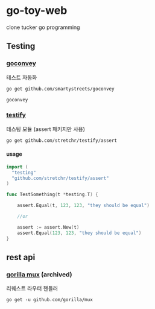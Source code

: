 # go-toy-web
clone tucker go programming

## Testing

### [goconvey](https://github.com/smartystreets/goconvey)
테스트 자동화

```bash
go get github.com/smartystreets/goconvey

goconvey
```

### [testify](https://github.com/stretchr/testify)

테스팅 모듈 (assert 패키지만 사용)

```bash
go get github.com/stretchr/testify/assert
```

#### usage
```go
import (
  "testing"
  "github.com/stretchr/testify/assert"
)

func TestSomething(t *testing.T) {

    assert.Equal(t, 123, 123, "they should be equal")

    //or

    assert := assert.New(t)
	assert.Equal(123, 123, "they should be equal")
}
```

## rest api

### [gorilla mux](https://github.com/gorilla/mux) (archived)

리퀘스트 라우터 핸들러

```
go get -u github.com/gorilla/mux
```